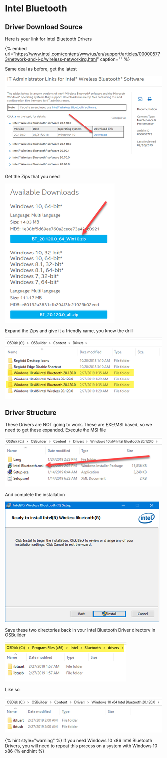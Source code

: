 # Intel Bluetooth

## Driver Download Source

Here is your link for Intel Bluetooth Drivers

{% embed url="https://www.intel.com/content/www/us/en/support/articles/000005773/network-and-i-o/wireless-networking.html" caption="" %}

Same deal as before, get the latest

![](../../../.gitbook/assets/image%20%2848%29.png)

Get the Zips that you need

![](../../../.gitbook/assets/image%20%28189%29.png)

Expand the Zips and give it a friendly name, you know the drill

![](../../../.gitbook/assets/image%20%28195%29.png)

## Driver Structure

These Drivers are NOT going to work. These are EXE\MSI based, so we need to get these expanded. Execute the MSI file

![](../../../.gitbook/assets/image%20%2895%29.png)

And complete the installation

![](../../../.gitbook/assets/image%20%2867%29.png)

Save these two directories back in your Intel Bluetooth Driver directory in OSBuilder

![](../../../.gitbook/assets/image%20%28129%29.png)

Like so

![](../../../.gitbook/assets/image%20%28205%29.png)

{% hint style="warning" %}
If you need Windows 10 x86 Intel Bluetooth Drivers, you will need to repeat this process on a system with Windows 10 x86
{% endhint %}

